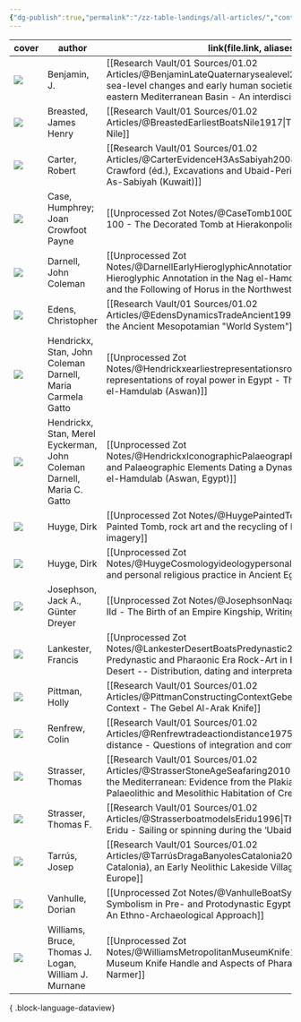 ```yaml
---
{"dg-publish":true,"permalink":"/zz-table-landings/all-articles/","contentClasses":"cards cards-cover cards-cover-no-border"}
---
```


| cover                                                                                                                             | author                                                                 | link(file.link, aliases)                                                                                                                                                                                                      |
| --------------------------------------------------------------------------------------------------------------------------------- | ---------------------------------------------------------------------- | ----------------------------------------------------------------------------------------------------------------------------------------------------------------------------------------------------------------------------- |
| ![](https://res.cloudinary.com/ducqxvol0/image/upload/v1694740963/Source%20Covers/benjamin_sea-level_cover_o2wufn.png)            | Benjamin, J.                                                           | [[Research Vault/01 Sources/01.02 Articles/@BenjaminLateQuaternarysealevel2017\|Late Quaternary sea-level changes and early human societies in the central and eastern Mediterranean Basin - An interdisciplinary review]] |
| ![](https://res.cloudinary.com/ducqxvol0/image/upload/v1694741426/Source%20Covers/breasted_nile_cbqjp6.jpg)                       | Breasted, James Henry                                                  | [[Research Vault/01 Sources/01.02 Articles/@BreastedEarliestBoatsNile1917\|The Earliest Boats on the Nile]]                                                                                                                |
| ![](https://res.cloudinary.com/ducqxvol0/image/upload/v1694742025/Source%20Covers/carter_2008_cover_jymmfz.png)                   | Carter, Robert                                                         | [[Research Vault/01 Sources/01.02 Articles/@CarterEvidenceH3AsSabiyah2008\|Robert Carter & Harriet Crawford (éd.), Excavations and Ubaid-Period Boat Remains at H3, As-Sabiyah (Kuwait)]]                                  |
| ![](https://res.cloudinary.com/ducqxvol0/image/upload/v1694742950/Source%20Covers/case_1962_b9qdzb.jpg)                           | Case, Humphrey; Joan Crowfoot Payne                                    | [[Unprocessed Zot Notes/@CaseTomb100Decorated1962\|Tomb 100 - The Decorated Tomb at Hierakonpolis]]                                                                                                                        |
| ![](https://res.cloudinary.com/ducqxvol0/image/upload/v1694743033/Source%20Covers/darnell_cover_fprm1q.png)                       | Darnell, John Coleman                                                  | [[Unprocessed Zot Notes/@DarnellEarlyHieroglyphicAnnotation2015\|The Early Hieroglyphic Annotation in the Nag el-Hamdulab Rock Art Tableaux, and the Following of Horus in the Northwest Hinterland of Aswan]]             |
| ![](https://res.cloudinary.com/ducqxvol0/image/upload/v1694743095/Source%20Covers/edens_dynamics_cover_snwgql.jpg)                | Edens, Christopher                                                     | [[Research Vault/01 Sources/01.02 Articles/@EdensDynamicsTradeAncient1992\|Dynamics of Trade in the Ancient Mesopotamian "World System"]]                                                                                  |
| ![](https://res.cloudinary.com/ducqxvol0/image/upload/v1694743420/Source%20Covers/hendrickx_2012_iskva3.png)                      | Hendrickx, Stan, John Coleman Darnell, Maria Carmela Gatto             | [[Unprocessed Zot Notes/@Hendrickxearliestrepresentationsroyal2012\|The earliest representations of royal power in Egypt - The rock drawings of Nag el-Hamdulab (Aswan)]]                                                  |
| ![](https://res.cloudinary.com/ducqxvol0/image/upload/v1694743492/Source%20Covers/Pasted_image_20230722150753_rzfj4l.png)         | Hendrickx, Stan, Merel Eyckerman, John Coleman Darnell, Maria C. Gatto | [[Unprocessed Zot Notes/@HendrickxIconographicPalaeographicElements\|Iconographic and Palaeographic Elements Dating a Dynasty 0 Rock Art Site at Nag el-Hamdulab (Aswan, Egypt)]]                                          |
| ![](https://res.cloudinary.com/ducqxvol0/image/upload/v1694743541/Source%20Covers/Pasted_image_20230722162537_kkrkdt.png)         | Huyge, Dirk                                                            | [[Unprocessed Zot Notes/@HuygePaintedTombrock2014\|The Painted Tomb, rock art and the recycling of Predynastic Egyptian imagery]]                                                                                          |
| ![](https://res.cloudinary.com/ducqxvol0/image/upload/v1694743591/Source%20Covers/Pasted_image_20230722153648_cjgoxp.png)         | Huyge, Dirk                                                            | [[Unprocessed Zot Notes/@HuygeCosmologyideologypersonal\|Cosmology, ideology, and personal religious practice in Ancient Egyptian rock art]]                                                                               |
| ![](https://res.cloudinary.com/ducqxvol0/image/upload/v1694743652/Source%20Covers/Pasted_image_20230722164037_fv1kpb.png)         | Josephson, Jack A., Günter Dreyer                                      | [[Unprocessed Zot Notes/@JosephsonNaqadaIIdBirth2015\|Naqada IId - The Birth of an Empire Kingship, Writing, Organized Religion]]                                                                                          |
| ![](https://res.cloudinary.com/ducqxvol0/image/upload/v1694743713/Source%20Covers/Pasted_image_20230723164629_u5bd4v.png)         | Lankester, Francis                                                     | [[Unprocessed Zot Notes/@LankesterDesertBoatsPredynastic2013\|Desert Boats - Predynastic and Pharaonic Era Rock-Art in Egypt’s Central Eastern Desert -- Distribution, dating and interpretation]]                         |
| ![](https://res.cloudinary.com/ducqxvol0/image/upload/v1694743840/Source%20Covers/Gebel_el-Arak_knife__front_and_back_a9sl5x.jpg) | Pittman, Holly                                                         | [[Research Vault/01 Sources/01.02 Articles/@PittmanConstructingContextGebel1996\|Constructing Context - The Gebel Al-Arak Knife]]                                                                                          |
| ![](https://res.cloudinary.com/ducqxvol0/image/upload/v1694743899/Source%20Covers/renfrew_cover_weyeje.jpg)                       | Renfrew, Colin                                                         | [[Research Vault/01 Sources/01.02 Articles/@Renfrewtradeactiondistance1975\|Trade as action at a distance - Questions of integration and communication]]                                                                   |
| ![](https://res.cloudinary.com/ducqxvol0/image/upload/v1694743942/Source%20Covers/strasser_hesperia_cover_zxjo5a.png)             | Strasser, Thomas                                                       | [[Research Vault/01 Sources/01.02 Articles/@StrasserStoneAgeSeafaring2010\|Stone Age Seafaring in the Mediterranean: Evidence from the Plakias Region for Lower Palaeolithic and Mesolithic Habitation of Crete]]          |
| ![](https://res.cloudinary.com/ducqxvol0/image/upload/v1694743976/Source%20Covers/strasser_1996_ievcb8.jpg)                       | Strasser, Thomas F.                                                    | [[Research Vault/01 Sources/01.02 Articles/@StrasserboatmodelsEridu1996\|The boat models from Eridu - Sailing or spinning during the ‘Ubaid period?]]                                                                      |
| ![](https://res.cloudinary.com/ducqxvol0/image/upload/v1694744025/Source%20Covers/tarrus_draga_cover_rcinrz.jpg)                  | Tarrús, Josep                                                          | [[Research Vault/01 Sources/01.02 Articles/@TarrúsDragaBanyolesCatalonia2008\|La Draga (Banyoles, Catalonia), an Early Neolithic Lakeside Village in Mediterranean Europe]]                                                |
| ![](https://res.cloudinary.com/ducqxvol0/image/upload/v1694744076/Source%20Covers/Pasted_image_20230723174916_mtmz1o.png)         | Vanhulle, Dorian                                                       | [[Unprocessed Zot Notes/@VanhulleBoatSymbolismPre2018\|Boat Symbolism in Pre- and Protodynastic Egypt (ca 4500-2600 B.C.) -- An Ethno-Archaeological Approach]]                                                            |
| ![](https://res.cloudinary.com/ducqxvol0/image/upload/v1694744142/Source%20Covers/Pasted_image_20230723175354_vyhyyx.png)         | Williams, Bruce, Thomas J. Logan, William J. Murnane                   | [[Unprocessed Zot Notes/@WilliamsMetropolitanMuseumKnife1987\|The Metropolitan Museum Knife Handle and Aspects of Pharaonic Imagery before Narmer]]                                                                        |

{ .block-language-dataview}